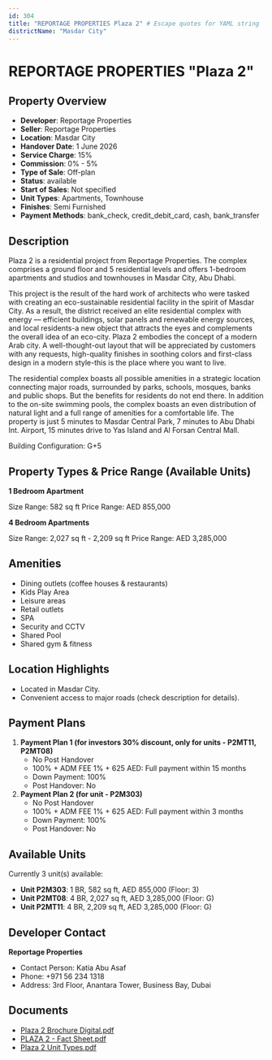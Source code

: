 ```yaml
---
id: 304
title: "REPORTAGE PROPERTIES Plaza 2" # Escape quotes for YAML string
districtName: "Masdar City"
---
```


# REPORTAGE PROPERTIES "Plaza 2"

## Property Overview
- **Developer**: Reportage Properties
- **Seller**: Reportage Properties
- **Location**: Masdar City
- **Handover Date**: 1 June 2026
- **Service Charge**: 15%
- **Commission**: 0% - 5%
- **Type of Sale**: Off-plan
- **Status**: available
- **Start of Sales**: Not specified
- **Unit Types**: Apartments, Townhouse
- **Finishes**: Semi Furnished
- **Payment Methods**: bank_check, credit_debit_card, cash, bank_transfer

## Description
Plaza 2 is a residential project from Reportage Properties. The complex comprises a ground floor and 5 residential levels and offers 1-bedroom apartments and studios and townhouses in Masdar City, Abu Dhabi.

This project is the result of the hard work of architects who were tasked with creating an eco-sustainable residential facility in the spirit of Masdar City. As a result, the district received an elite residential complex with energy — efficient buildings, solar panels and renewable energy sources, and local residents-a new object that attracts the eyes and complements the overall idea of an eco-city. Plaza 2 embodies the concept of a modern Arab city. A well-thought-out layout that will be appreciated by customers with any requests, high-quality finishes in soothing colors and first-class design in a modern style-this is the place where you want to live. 

The residential complex boasts all possible amenities in a strategic location connecting major roads, surrounded by parks, schools, mosques, banks and public shops. But the benefits for residents do not end there. In addition to the on-site swimming pools, the complex boasts an even distribution of natural light and a full range of amenities for a comfortable life. The property is just 5 minutes to Masdar Central Park, 7 minutes to Abu Dhabi Int. Airport, 15 minutes drive to Yas Island and Al Forsan Central Mall.

Building Configuration: G+5

## Property Types & Price Range (Available Units)
**1 Bedroom Apartment**

Size Range: 582 sq ft
Price Range: AED 855,000

**4 Bedroom Apartments**

Size Range: 2,027 sq ft - 2,209 sq ft
Price Range: AED 3,285,000

## Amenities
- Dining outlets  (coffee houses & restaurants)
- Kids Play Area
- Leisure areas
- Retail outlets
- SPA
- Security and CCTV
- Shared Pool
- Shared gym & fitness

## Location Highlights
- Located in Masdar City.
- Convenient access to major roads (check description for details).

## Payment Plans
1. **Payment Plan 1 (for investors 30% discount, only for units - P2MT11, P2MT08)**
   - No Post Handover
   - 100% + ADM FEE 1% + 625 AED: Full payment within 15 months
   - Down Payment: 100%
   - Post Handover: No
2. **Payment Plan 2 (for unit - P2M303)**
   - No Post Handover
   - 100% + ADM FEE 1% + 625 AED: Full payment within 3 months
   - Down Payment: 100%
   - Post Handover: No

## Available Units
Currently 3 unit(s) available:
- **Unit P2M303**: 1 BR, 582 sq ft, AED 855,000 (Floor: 3)
- **Unit P2MT08**: 4 BR, 2,027 sq ft, AED 3,285,000 (Floor: G)
- **Unit P2MT11**: 4 BR, 2,209 sq ft, AED 3,285,000 (Floor: G)

## Developer Contact
**Reportage Properties**
- Contact Person: Katia Abu Asaf
- Phone: +971 56 234 1318
- Address: 3rd Floor, Anantara Tower, Business Bay, Dubai

## Documents
- [Plaza 2 Brochure Digital.pdf](https://cdn.geniemap.net/2024/04/26/Ndl9tKJB2MRYfpuQQWyl2qgajYry9U6dd6rH19tU.pdf)
- [PLAZA 2 - Fact Sheet.pdf](https://cdn.geniemap.net/2024/04/26/I574B2YFvrx0PpiUKoOejVufjtbzzONl9voFfiRe.pdf)
- [Plaza 2 Unit Types.pdf](https://cdn.geniemap.net/2024/04/26/aU0VR9fMSEDWoFRYtDySbhztjwTPtEnhToWXaBr6.pdf)
